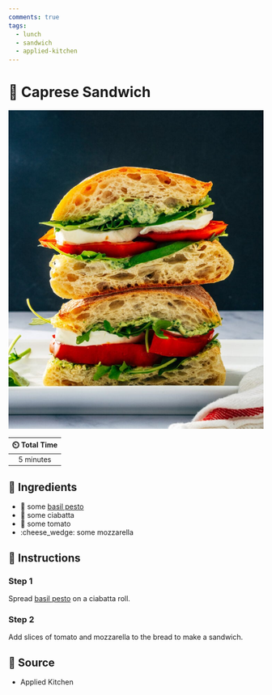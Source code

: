 ```yaml
---
comments: true
tags:
  - lunch
  - sandwich
  - applied-kitchen
---
```

# :sandwich: Caprese Sandwich

![Caprese Sandwich](../assets/images/caprese-sandwich.jpg)

| :timer_clock: Total Time |
|:-----------------------: |
| 5 minutes |

## :salt: Ingredients

- :herb: some [basil pesto][1]
- :bread: some ciabatta
- :tomato: some tomato
- :cheese_wedge: some mozzarella

## :pencil: Instructions

### Step 1

Spread [basil pesto][1] on a ciabatta roll.

### Step 2

Add slices of tomato and mozzarella to the bread to make a sandwich.

## :link: Source

- Applied Kitchen

[1]: <../sauces-and-dressings/joy-of-cooking-pesto.md>
